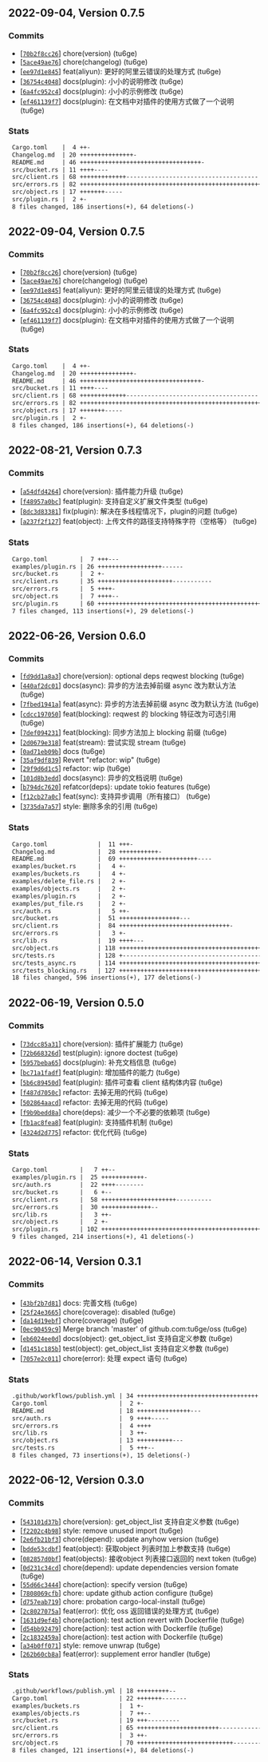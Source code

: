 ## 2022-09-04, Version 0.7.5
### Commits
- [[`70b2f8cc26`](https://github.com/tu6ge/oss/commit/70b2f8cc269068ae491a0d02fe80da5543ca1b6c)] chore(version) (tu6ge)
- [[`5ace49ae76`](https://github.com/tu6ge/oss/commit/5ace49ae76a0935031b14d3bb28c5286d5311c87)] chore(changelog) (tu6ge)
- [[`ee97d1e845`](https://github.com/tu6ge/oss/commit/ee97d1e845bee0c24caa259fc33374a72bd0220e)] feat(aliyun): 更好的阿里云错误的处理方式 (tu6ge)
- [[`36754c4048`](https://github.com/tu6ge/oss/commit/36754c4048d19c62beb2eaaffc6cb81b7d0d4869)] docs(plugin): 小小的说明修改 (tu6ge)
- [[`6a4fc952c4`](https://github.com/tu6ge/oss/commit/6a4fc952c4aa194d397a846a26b5b4bd245099a4)] docs(plugin): 小小的示例修改 (tu6ge)
- [[`ef461139f7`](https://github.com/tu6ge/oss/commit/ef461139f79eb0ea0baa1dfbb47c7368b2b66d23)] docs(plugin): 在文档中对插件的使用方式做了一个说明 (tu6ge)

### Stats
```diff
 Cargo.toml    |  4 ++-
 Changelog.md  | 20 +++++++++++++++-
 README.md     | 46 ++++++++++++++++++++++++++++++++++-
 src/bucket.rs | 11 ++++----
 src/client.rs | 68 +++++++++++++-------------------------------------
 src/errors.rs | 82 +++++++++++++++++++++++++++++++++++++++++++++++++++++++++++-
 src/object.rs | 17 +++++++-----
 src/plugin.rs |  2 +-
 8 files changed, 186 insertions(+), 64 deletions(-)
```


## 2022-09-04, Version 0.7.5
### Commits
- [[`70b2f8cc26`](https://github.com/tu6ge/oss/commit/70b2f8cc269068ae491a0d02fe80da5543ca1b6c)] chore(version) (tu6ge)
- [[`5ace49ae76`](https://github.com/tu6ge/oss/commit/5ace49ae76a0935031b14d3bb28c5286d5311c87)] chore(changelog) (tu6ge)
- [[`ee97d1e845`](https://github.com/tu6ge/oss/commit/ee97d1e845bee0c24caa259fc33374a72bd0220e)] feat(aliyun): 更好的阿里云错误的处理方式 (tu6ge)
- [[`36754c4048`](https://github.com/tu6ge/oss/commit/36754c4048d19c62beb2eaaffc6cb81b7d0d4869)] docs(plugin): 小小的说明修改 (tu6ge)
- [[`6a4fc952c4`](https://github.com/tu6ge/oss/commit/6a4fc952c4aa194d397a846a26b5b4bd245099a4)] docs(plugin): 小小的示例修改 (tu6ge)
- [[`ef461139f7`](https://github.com/tu6ge/oss/commit/ef461139f79eb0ea0baa1dfbb47c7368b2b66d23)] docs(plugin): 在文档中对插件的使用方式做了一个说明 (tu6ge)

### Stats
```diff
 Cargo.toml    |  4 ++-
 Changelog.md  | 20 +++++++++++++++-
 README.md     | 46 ++++++++++++++++++++++++++++++++++-
 src/bucket.rs | 11 ++++----
 src/client.rs | 68 +++++++++++++-------------------------------------
 src/errors.rs | 82 +++++++++++++++++++++++++++++++++++++++++++++++++++++++++++-
 src/object.rs | 17 +++++++-----
 src/plugin.rs |  2 +-
 8 files changed, 186 insertions(+), 64 deletions(-)
```


## 2022-08-21, Version 0.7.3
### Commits
- [[`a54dfd4264`](https://github.com/tu6ge/oss/commit/a54dfd4264d4a221a25ec94ca7a9719489056424)] chore(version): 插件能力升级 (tu6ge)
- [[`f48957a0bc`](https://github.com/tu6ge/oss/commit/f48957a0bc3e5d4ccc31fd672094376838e3d3a8)] feat(plugin): 支持自定义扩展文件类型 (tu6ge)
- [[`8dc3d83381`](https://github.com/tu6ge/oss/commit/8dc3d8338161300b6aa6db4d26f2611f39272c7c)] fix(plugin): 解决在多线程情况下，plugin的问题 (tu6ge)
- [[`a237f2f127`](https://github.com/tu6ge/oss/commit/a237f2f1279a4da9f3186f7dd1338523a446e796)] feat(object): 上传文件的路径支持特殊字符（空格等） (tu6ge)

### Stats
```diff
 Cargo.toml         |  7 +++---
 examples/plugin.rs | 26 ++++++++++++++++++------
 src/bucket.rs      |  2 +-
 src/client.rs      | 35 +++++++++++++++++++++-----------
 src/errors.rs      |  5 ++++-
 src/object.rs      |  7 ++++--
 src/plugin.rs      | 60 ++++++++++++++++++++++++++++++++++++++++++++++++++-----
 7 files changed, 113 insertions(+), 29 deletions(-)
```


## 2022-06-26, Version 0.6.0
### Commits
- [[`fd9dd1a8a3`](https://github.com/tu6ge/oss/commit/fd9dd1a8a31e5cc92d8411799bc400b7deb5cef2)] chore(version): optional deps reqwest blocking (tu6ge)
- [[`440af2dc01`](https://github.com/tu6ge/oss/commit/440af2dc01e5089fb493d5ec2c9f35947eb9b316)] docs(async): 异步的方法去掉前缀 async 改为默认方法 (tu6ge)
- [[`7fbed1941a`](https://github.com/tu6ge/oss/commit/7fbed1941afad74e4b61d8209a6a0e276398a057)] feat(async): 异步的方法去掉前缀 async 改为默认方法 (tu6ge)
- [[`cdcc197050`](https://github.com/tu6ge/oss/commit/cdcc1970504855b034cbe68d466e6993049f8d03)] feat(blocking): reqwest 的 blocking 特征改为可选引用 (tu6ge)
- [[`7def094231`](https://github.com/tu6ge/oss/commit/7def09423198985ed746e390aaf61b82aa7d86e0)] feat(blocking): 同步方法加上 blocking 前缀 (tu6ge)
- [[`2d0679e318`](https://github.com/tu6ge/oss/commit/2d0679e3183caa37579dd07e1ac3c686266bc073)] feat(stream): 尝试实现 stream (tu6ge)
- [[`0ad71eb09b`](https://github.com/tu6ge/oss/commit/0ad71eb09b76027deb867d32a109a73cad27f855)] docs (tu6ge)
- [[`35af9df839`](https://github.com/tu6ge/oss/commit/35af9df839c35cad5464babc7b1ad229721b3b79)] Revert "refactor: wip" (tu6ge)
- [[`29f9d6d1c5`](https://github.com/tu6ge/oss/commit/29f9d6d1c53e29befa30fd3ff95f8a9b5d3d7aa5)] refactor: wip (tu6ge)
- [[`101d8b3edd`](https://github.com/tu6ge/oss/commit/101d8b3edde0612a325d7b9bb3eb464a925ddd74)] docs(async): 异步的文档说明 (tu6ge)
- [[`b794dc7620`](https://github.com/tu6ge/oss/commit/b794dc7620e28ebda1b14cb444a1fe4841d3f23f)] refatcor(deps): update tokio features (tu6ge)
- [[`f12cb27a0c`](https://github.com/tu6ge/oss/commit/f12cb27a0c7871d1c8c5b432e25077c615dc7e99)] feat(sync): 支持异步调用（所有接口） (tu6ge)
- [[`3735da7a57`](https://github.com/tu6ge/oss/commit/3735da7a57b86b32dbd6168e7d8dc41b2ca2a5d7)] style: 删除多余的引用 (tu6ge)

### Stats
```diff
 Cargo.toml              |  11 +++-
 Changelog.md            |  28 +++++++++++-
 README.md               |  69 ++++++++++++++++++++++----
 examples/bucket.rs      |   4 +-
 examples/buckets.rs     |   4 +-
 examples/delete_file.rs |   2 +-
 examples/objects.rs     |   2 +-
 examples/plugin.rs      |   2 +-
 examples/put_file.rs    |   2 +-
 src/auth.rs             |   5 ++-
 src/bucket.rs           |  51 +++++++++++++++++---
 src/client.rs           |  84 +++++++++++++++++++++++++++++++-
 src/errors.rs           |   3 +-
 src/lib.rs              |  19 ++++---
 src/object.rs           | 118 ++++++++++++++++++++++++++++++++++++++++-----
 src/tests.rs            | 128 +-------------------------------------------------
 src/tests_async.rs      | 114 ++++++++++++++++++++++++++++++++++++++++++++-
 src/tests_blocking.rs   | 127 +++++++++++++++++++++++++++++++++++++++++++++++++-
 18 files changed, 596 insertions(+), 177 deletions(-)
```


## 2022-06-19, Version 0.5.0
### Commits
- [[`73dcc85a31`](https://github.com/tu6ge/oss/commit/73dcc85a31c3bc2e6b6ae3c79ae8cd9597027e8a)] chore(version): 插件扩展能力 (tu6ge)
- [[`72b668326d`](https://github.com/tu6ge/oss/commit/72b668326d6918b824d5d93e01d7b4e07c847320)] test(plugin): ignore doctest (tu6ge)
- [[`5957beba65`](https://github.com/tu6ge/oss/commit/5957beba652d3a1bb0debb44e20b15222518b0e1)] docs(plugin): 补充文档信息 (tu6ge)
- [[`bc71a1fadf`](https://github.com/tu6ge/oss/commit/bc71a1fadf67217df601bc273555f3cd887efad7)] feat(plugin): 增加插件的能力 (tu6ge)
- [[`5b6c89450d`](https://github.com/tu6ge/oss/commit/5b6c89450ddcc542a2595e910427ff1a6b51067d)] feat(plugin): 插件可查看 client 结构体内容 (tu6ge)
- [[`f487d7050c`](https://github.com/tu6ge/oss/commit/f487d7050c01e58326f60e7cbb2ddfdc8aabf1d3)] refactor: 去掉无用的代码 (tu6ge)
- [[`502864aacd`](https://github.com/tu6ge/oss/commit/502864aacd0d1de3530b8d95d032fc7329985b0a)] refactor: 去掉无用的代码 (tu6ge)
- [[`f9b9bedd8a`](https://github.com/tu6ge/oss/commit/f9b9bedd8a8e43d7500de7eba365886ea3a48078)] chore(deps): 减少一个不必要的依赖项 (tu6ge)
- [[`fb1ac8fea8`](https://github.com/tu6ge/oss/commit/fb1ac8fea8f969a67f270dc198cad9ab80c98df1)] feat(plugin): 支持插件机制 (tu6ge)
- [[`4324d2d775`](https://github.com/tu6ge/oss/commit/4324d2d775dbef68ba04bd5c6f70681a977a0268)] refactor: 优化代码 (tu6ge)

### Stats
```diff
 Cargo.toml         |   7 ++--
 examples/plugin.rs |  25 ++++++++++++-
 src/auth.rs        |  22 ++++--------
 src/bucket.rs      |   6 +--
 src/client.rs      |  58 +++++++++++++++++++++----------
 src/errors.rs      |  30 ++++++++++++++--
 src/lib.rs         |   3 ++-
 src/object.rs      |   2 +-
 src/plugin.rs      | 102 ++++++++++++++++++++++++++++++++++++++++++++++++++++++-
 9 files changed, 214 insertions(+), 41 deletions(-)
```


## 2022-06-14, Version 0.3.1
### Commits
- [[`43bf2b7d81`](https://github.com/tu6ge/oss/commit/43bf2b7d8137204e629c9b6847cbd29768a122d2)] docs: 完善文档 (tu6ge)
- [[`25f24e3665`](https://github.com/tu6ge/oss/commit/25f24e36654a477b5733ac4110cc1b5f30c332d0)] chore(coverage): disabled (tu6ge)
- [[`da14d19ebf`](https://github.com/tu6ge/oss/commit/da14d19ebf62b491e0f6ac22ec1822ba44fefc69)] chore(coverage) (tu6ge)
- [[`0ec90459c9`](https://github.com/tu6ge/oss/commit/0ec90459c98446a2cd6f50c06ee5e24039738384)] Merge branch 'master' of github.com:tu6ge/oss (tu6ge)
- [[`eb6024ee0d`](https://github.com/tu6ge/oss/commit/eb6024ee0db7031f1a6c33a5dddf15fe4e86e5ba)] docs(object): get_object_list 支持自定义参数 (tu6ge)
- [[`d1451c185b`](https://github.com/tu6ge/oss/commit/d1451c185b2b1690fdb4f3ec5c0896a2b0d66607)] test(object): get_object_list 支持自定义参数 (tu6ge)
- [[`7057e2c011`](https://github.com/tu6ge/oss/commit/7057e2c011249883fb903af9e2875f290c2310e4)] chore(error): 处理 expect 语句 (tu6ge)

### Stats
```diff
 .github/workflows/publish.yml | 34 ++++++++++++++++++++++++++++++++++
 Cargo.toml                    |  2 +-
 README.md                     | 18 +++++++++++++++---
 src/auth.rs                   |  9 ++++-----
 src/errors.rs                 |  4 ++++
 src/lib.rs                    |  3 ++-
 src/object.rs                 | 13 ++++++++++---
 src/tests.rs                  |  5 +++--
 8 files changed, 73 insertions(+), 15 deletions(-)
```


## 2022-06-12, Version 0.3.0
### Commits
- [[`543101d37b`](https://github.com/tu6ge/oss/commit/543101d37b7b72ae7064a1604d1558cf6afaadad)] chore(version): get_object_list 支持自定义参数 (tu6ge)
- [[`f2202c4b98`](https://github.com/tu6ge/oss/commit/f2202c4b9814e380ee06139520b45522eb1a9bbf)] style: remove unused import (tu6ge)
- [[`2e6fb21bf3`](https://github.com/tu6ge/oss/commit/2e6fb21bf35653c33784b9ff111b91ed51a8c50d)] chore(depend): update anyhow version (tu6ge)
- [[`bdde53cdbf`](https://github.com/tu6ge/oss/commit/bdde53cdbf866886d9455be30c6eb4c821e94bb1)] feat(object): 获取object 列表时加上参数支持 (tu6ge)
- [[`082857d0bf`](https://github.com/tu6ge/oss/commit/082857d0bfee62208901007a045f07fd6474ce28)] feat(objects): 接收object 列表接口返回的 next token (tu6ge)
- [[`0d231c34cd`](https://github.com/tu6ge/oss/commit/0d231c34cde60b380971f1c3308209ce105c1261)] chore(depend): update dependencies version fomate (tu6ge)
- [[`55d66c3444`](https://github.com/tu6ge/oss/commit/55d66c3444d07bcf44c28ba1ee48f4f45be1b13c)] chore(action): specify version (tu6ge)
- [[`7808069cfb`](https://github.com/tu6ge/oss/commit/7808069cfb5f541d058d6b73d66dc53b861472c1)] chore: update github action configure (tu6ge)
- [[`d757eab719`](https://github.com/tu6ge/oss/commit/d757eab71911776f46cac099f8782feeeae4de74)] chore: probation cargo-local-install (tu6ge)
- [[`2c8027075a`](https://github.com/tu6ge/oss/commit/2c8027075a9ec469265d986ecafd788d86f08f50)] feat(error): 优化 oss 返回错误的处理方式 (tu6ge)
- [[`1631d9ef4b`](https://github.com/tu6ge/oss/commit/1631d9ef4bd2a9cfe35ed0f180959b4d104b4e7f)] chore(action): test action revert with Dockerfile (tu6ge)
- [[`d54bb92479`](https://github.com/tu6ge/oss/commit/d54bb924797f7face68479d65b4b86cac9e45098)] chore(action): test action with Dockerfile (tu6ge)
- [[`2c1832459a`](https://github.com/tu6ge/oss/commit/2c1832459a1644625f39cc053dbbcdcf1bbcf0e5)] chore(action): test action with Dockerfile (tu6ge)
- [[`a34b0ff071`](https://github.com/tu6ge/oss/commit/a34b0ff07105d737a2d2df150006b80dc7e2d3d6)] style: remove unwrap (tu6ge)
- [[`262b60cb8a`](https://github.com/tu6ge/oss/commit/262b60cb8a5073a030376c44266840b4d2612d98)] feat(error): supplement error handler (tu6ge)

### Stats
```diff
 .github/workflows/publish.yml | 18 +++++++++--
 Cargo.toml                    | 22 +++++++-------
 examples/buckets.rs           |  1 +-
 examples/objects.rs           |  7 ++--
 src/bucket.rs                 | 19 +++---------
 src/client.rs                 | 65 +++++++++++++++++++++++------------------
 src/errors.rs                 |  3 ++-
 src/object.rs                 | 70 +++++++++++++++++++++++++++-----------------
 8 files changed, 121 insertions(+), 84 deletions(-)
```


